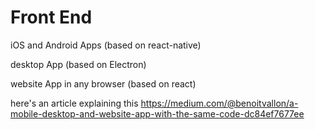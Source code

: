 # Front End

iOS and Android Apps (based on react-native)

desktop App (based on Electron)

website App in any browser (based on react)

here's an article explaining this
https://medium.com/@benoitvallon/a-mobile-desktop-and-website-app-with-the-same-code-dc84ef7677ee